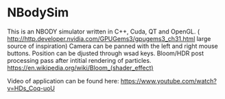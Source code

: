 # NBodySim
This is an NBODY simulator written in C++, Cuda, QT and OpenGL.
( http://http.developer.nvidia.com/GPUGems3/gpugems3_ch31.html large source of inspiration)
Camera can be panned with the left and right mouse buttons.
Position can be djusted through wsad keys.
Bloom/HDR post processing pass after intitial rendering of particles. 
https://en.wikipedia.org/wiki/Bloom_(shader_effect)

Video of application can be found here: https://www.youtube.com/watch?v=HDs_Coq-uoU
